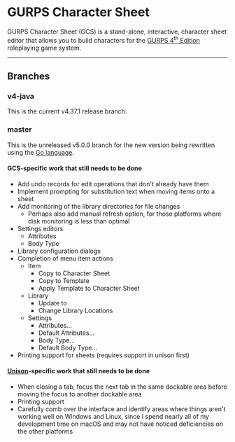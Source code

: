 # GURPS Character Sheet

GURPS Character Sheet (GCS) is a stand-alone, interactive, character sheet editor that allows you to build characters
for the [GURPS 4<sup>th</sup> Edition](http://www.sjgames.com/gurps) roleplaying game system.

<hr>

## Branches

### v4-java

This is the current v4.37.1 release branch.

### master

This is the unreleased v5.0.0 branch for the new version being rewritten using the [Go language](http://go.dev).

#### GCS-specific work that still needs to be done

- Add undo records for edit operations that don't already have them
- Implement prompting for substitution text when moving items onto a sheet
- Add monitoring of the library directories for file changes
    - Perhaps also add manual refresh option, for those platforms where disk monitoring is less than optimal
- Settings editors
    - Attributes
    - Body Type
- Library configuration dialogs
- Completion of menu item actions
    - Item
        - Copy to Character Sheet
        - Copy to Template
        - Apply Template to Character Sheet
    - Library
        - Update <library> to <version>
        - Change Library Locations
    - Settings
        - Attributes...
        - Default Attributes...
        - Body Type...
        - Default Body Type...
- Printing support for sheets (requires support in unison first)

#### [Unison](https://github.com/richardwilkes/unison)-specific work that still needs to be done

- When closing a tab, focus the next tab in the same dockable area before moving the focus to another dockable area
- Printing support
- Carefully comb over the interface and identify areas where things aren't working well on Windows and Linux, since I
  spend nearly all of my development time on macOS and may not have noticed deficiencies on the other platforms
